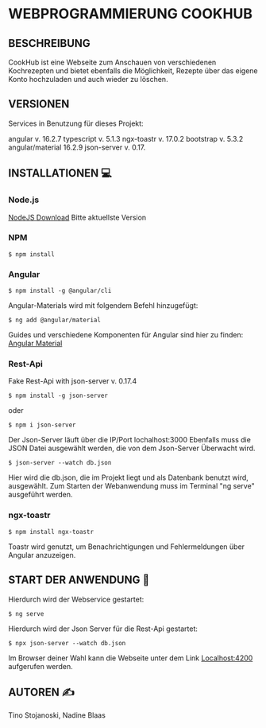 # WEBPROGRAMMIERUNG COOKHUB

## BESCHREIBUNG 

CookHub ist eine Webseite zum Anschauen von verschiedenen Kochrezepten und bietet ebenfalls die Möglichkeit, Rezepte über das eigene Konto hochzuladen und auch wieder zu löschen.


## VERSIONEN
Services in Benutzung für dieses Projekt:

angular v. 16.2.7
typescript v. 5.1.3
ngx-toastr v. 17.0.2
bootstrap v. 5.3.2
angular/material 16.2.9
json-server v. 0.17.


## INSTALLATIONEN 💻
### Node.js
[NodeJS Download](https://nodejs.org/en/download)
Bitte aktuellste Version
### NPM
```terminal
$ npm install 
```
### Angular
```terminal
$ npm install -g @angular/cli 
```
Angular-Materials wird mit folgendem Befehl hinzugefügt:
```terminal
$ ng add @angular/material 
```
Guides und verschiedene Komponenten für Angular sind hier zu finden: [Angular Material](https://material.angular.io/) 

### Rest-Api
Fake Rest-Api with json-server v. 0.17.4
```terminal
$ npm install -g json-server
```
oder
```terminal
$ npm i json-server
```
Der Json-Server läuft über die IP/Port lochalhost:3000 
Ebenfalls muss die JSON Datei ausgewählt werden, die von dem Json-Server Überwacht wird.
```terminal
$ json-server --watch db.json
```
Hier wird die db.json, die im Projekt liegt und als Datenbank benutzt wird, ausgewählt.
Zum Starten der Webanwendung muss im Terminal "ng serve" ausgeführt werden.

### ngx-toastr
```terminal
$ npm install ngx-toastr
```
Toastr wird genutzt, um Benachrichtigungen und Fehlermeldungen über Angular anzuzeigen.

## START DER ANWENDUNG 🚀
Hierdurch wird der Webservice gestartet:
```terminal
$ ng serve  
```
Hierdurch wird der Json Server für die Rest-Api gestartet:
```terminal
$ npx json-server --watch db.json
```
   
Im Browser deiner Wahl kann die Webseite unter dem Link [Localhost:4200](http://localhost:4200/home-page) aufgerufen werden.

 ## AUTOREN ✍️

 Tino Stojanoski, Nadine Blaas
